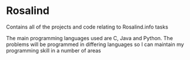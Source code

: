 # Rosalind
Contains all of the projects and code relating to Rosalind.info tasks

The main programming languages used are C, Java and Python. The problems will be programmed in differing languages so I can maintain my programming skill in a number of areas
